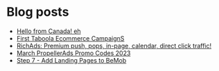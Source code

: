 # Blog posts
<!-- BLOG-POST-LIST:START -->
- [Hello from Canada! eh](https://afflift.com/f/threads/hello-from-canada-eh.10519/)
- [First Taboola Ecommerce CampaignS](https://afflift.com/f/threads/first-taboola-ecommerce-campaigns.10375/)
- [RichAds: Premium push, pops, in-page, calendar, direct click traffic!](https://afflift.com/f/threads/richads-premium-push-pops-in-page-calendar-direct-click-traffic.991/)
- [March PropellerAds Promo Codes 2023](https://afflift.com/f/threads/march-propellerads-promo-codes-2023.10510/)
- [Step 7 - Add Landing Pages to BeMob](https://afflift.com/f/threads/step-7-add-landing-pages-to-bemob.7478/)
<!-- BLOG-POST-LIST:END -->

